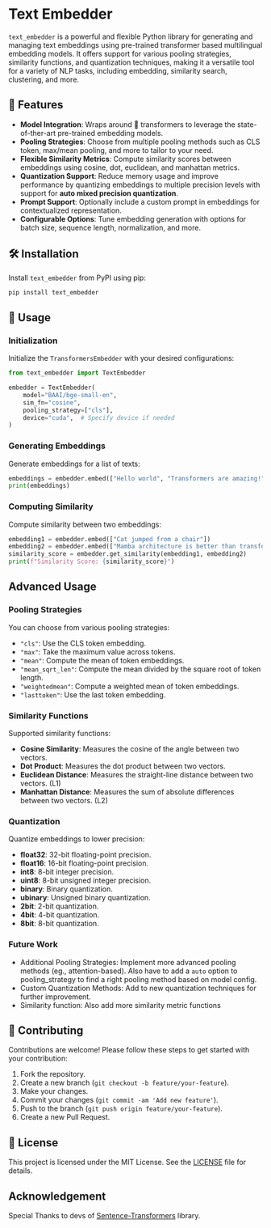 # Text Embedder

`text_embedder` is a powerful and flexible Python library for generating and managing text embeddings using pre-trained transformer based multilingual embedding models. It offers support for various pooling strategies, similarity functions, and quantization techniques, making it a versatile tool for a variety of NLP tasks, including embedding, similarity search, clustering, and more.

## 🚀 Features

- **Model Integration**: Wraps around 🤗 transformers to leverage the state-of-ther-art pre-trained embedding models.
- **Pooling Strategies**: Choose from multiple pooling methods such as CLS token, max/mean pooling, and more to tailor to your need.
- **Flexible Similarity Metrics**: Compute similarity scores between embeddings using cosine, dot, euclidean, and manhattan metrics.
- **Quantization Support**: Reduce memory usage and improve performance by quantizing embeddings to multiple precision levels with support for **auto mixed precision quantization**.
- **Prompt Support**: Optionally include a custom prompt in embeddings for contextualized representation.
- **Configurable Options**: Tune embedding generation with options for batch size, sequence length, normalization, and more.

## 🛠 Installation

Install `text_embedder` from PyPI using pip:

```bash
pip install text_embedder
```

## 📖 Usage

### Initialization

Initialize the `TransformersEmbedder` with your desired configurations:

```python
from text_embedder import TextEmbedder

embedder = TextEmbedder(
    model="BAAI/bge-small-en",
    sim_fn="cosine",
    pooling_strategy=["cls"],
    device="cuda",  # Specify device if needed
)
```

### Generating Embeddings

Generate embeddings for a list of texts:

```python
embeddings = embedder.embed(["Hello world", "Transformers are amazing!"])
print(embeddings)
```

### Computing Similarity

Compute similarity between two embeddings:

```python
embedding1 = embedder.embed(["Cat jumped from a chair"])
embedding2 = embedder.embed(["Mamba architecture is better than transformers tho, ngl."])
similarity_score = embedder.get_similarity(embedding1, embedding2)
print(f"Similarity Score: {similarity_score}")
```

## Advanced Usage

### Pooling Strategies

You can choose from various pooling strategies:
- `"cls"`: Use the CLS token embedding.
- `"max"`: Take the maximum value across tokens.
- `"mean"`: Compute the mean of token embeddings.
- `"mean_sqrt_len"`: Compute the mean divided by the square root of token length.
- `"weightedmean"`: Compute a weighted mean of token embeddings.
- `"lasttoken"`: Use the last token embedding.

### Similarity Functions

Supported similarity functions:
- **Cosine Similarity**: Measures the cosine of the angle between two vectors.
- **Dot Product**: Measures the dot product between two vectors.
- **Euclidean Distance**: Measures the straight-line distance between two vectors. (L1)
- **Manhattan Distance**: Measures the sum of absolute differences between two vectors. (L2)

### Quantization

Quantize embeddings to lower precision:
- **float32**: 32-bit floating-point precision.
- **float16**: 16-bit floating-point precision.
- **int8**: 8-bit integer precision.
- **uint8**: 8-bit unsigned integer precision.
- **binary**: Binary quantization.
- **ubinary**: Unsigned binary quantization.
- **2bit**: 2-bit quantization.
- **4bit**: 4-bit quantization.
- **8bit**: 8-bit quantization.

### Future Work
- Additional Pooling Strategies: Implement more advanced pooling methods (eg., attention-based). Also have to add a `auto` option to pooling_strategy to find a right pooling method based on model config.
- Custom Quantization Methods: Add to new quantization techniques for further improvement.
- Similarity function: Also add more similarity metric functions

## 🤝 Contributing

Contributions are welcome! Please follow these steps to get started with your contribution:

1. Fork the repository.
2. Create a new branch (`git checkout -b feature/your-feature`).
3. Make your changes.
4. Commit your changes (`git commit -am 'Add new feature'`).
5. Push to the branch (`git push origin feature/your-feature`).
6. Create a new Pull Request.

## 📄 License

This project is licensed under the MIT License. See the [LICENSE](https://github.com/xdevfaheem/transformers_embedder/blob/main/LICENSE) file for details.

## Acknowledgement

Special Thanks to devs of [Sentence-Transformers](https://github.com/UKPLab/sentence-transformers/tree/master) library. 